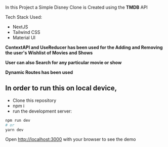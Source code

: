 In this Project a Simple Disney Clone is Created using the **TMDB** API

Tech Stack Used:
* NextJS
* Tailwind CSS
* Material UI

**ContextAPI and UseReducer has been used for the Adding and Removing the user's Wishlist of Movies and Shows**

**User can also Search for any particular movie or show**

**Dynamic Routes has been used**

## In order to run this on local device, 
* Clone this repository
* npm i
* run the development server:

```bash
npm run dev
# or
yarn dev
```

Open [http://localhost:3000](http://localhost:3000) with your browser to see the demo

